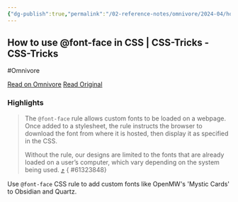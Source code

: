 ```yaml
---
{"dg-publish":true,"permalink":"/02-reference-notes/omnivore/2024-04/how-to-use-font-face-in-css-css-tricks-css-tricks/","title":"How to use @font-face in CSS | CSS-Tricks - CSS-Tricks\n","metatags":{"description":"The @font-face rule allows custom fonts to be loaded on a webpage. Once added to a stylesheet, the rule instructs the browser to download the font from where","og:image":"https://i.imgur.com/LmCg5HX.png"},"tags":["MMW-Dev/CSS","Obsidian/CSS","Quartz/CSS","MMW-Style"]}
---
```



## How to use @font-face in CSS | CSS-Tricks - CSS-Tricks
#Omnivore

[Read on Omnivore](https://omnivore.app/me/https-css-tricks-com-snippets-css-using-font-face-in-css-18eb82d077c)
[Read Original](https://css-tricks.com/snippets/css/using-font-face-in-css/)

### Highlights

> The `@font-face` rule allows custom fonts to be loaded on a webpage. Once added to a stylesheet, the rule instructs the browser to download the font from where it is hosted, then display it as specified in the CSS.
> 
> Without the rule, our designs are limited to the fonts that are already loaded on a user’s computer, which vary depending on the system being used. [⤴️](https://omnivore.app/me/https-css-tricks-com-snippets-css-using-font-face-in-css-18eb82d077c#61323848-9724-4a13-9ee8-531bbd9508db) 
{ #61323848}


Use `@font-face` CSS rule to add custom fonts like OpenMW's 'Mystic Cards' to Obsidian and Quartz.

